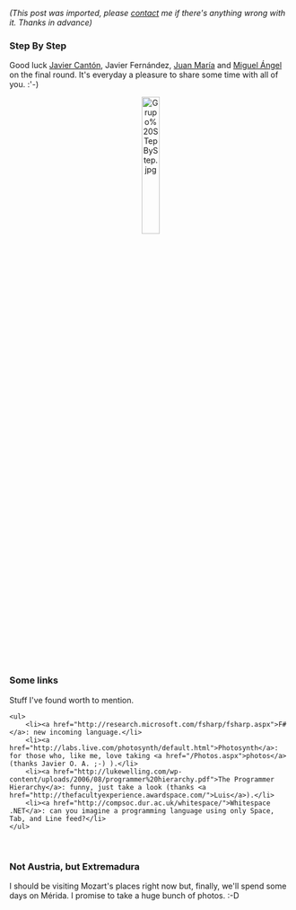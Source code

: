 *(This post was imported, please [contact](/#/contact) me if there's anything wrong with it. Thanks in advance)*

<div class="entry-body">
<h3>Step By Step</h3>
<p>
	Good luck <a href="http://www.studios-tortuga.com/">Javier Cant&oacute;n</a>, Javier Fern&aacute;ndez, <a href="http://vioswords.wordpress.com/">Juan Mar&iacute;a</a> and <a href="http://www.miguelangelramos.com/">Miguel &Aacute;ngel</a> on the final round. It's everyday a pleasure to share some time with all of you. :'-)
</p>
<p align="center">
        <img src="http://www.microsoft.com/spanish/msdn/estudiantes/images/secciones/Grupo%20STepByStep.jpg" alt="Grupo%20STepByStep.jpg" height="25%" width="25%" />
</p>
<br />
<h3>Some links</h3>
<p>
	Stuff I've found worth to mention.
	
	<ul>
		<li><a href="http://research.microsoft.com/fsharp/fsharp.aspx">F#</a>: new incoming language.</li>
		<li><a href="http://labs.live.com/photosynth/default.html">Photosynth</a>: for those who, like me, love taking <a href="/Photos.aspx">photos</a> (thanks Javier O. A. ;-) ).</li>
		<li><a href="http://lukewelling.com/wp-content/uploads/2006/08/programmer%20hierarchy.pdf">The Programmer Hierarchy</a>: funny, just take a look (thanks <a href="http://thefacultyexperience.awardspace.com/">Luis</a>).</li>
		<li><a href="http://compsoc.dur.ac.uk/whitespace/">Whitespace .NET</a>: can you imagine a programming language using only Space, Tab, and Line feed?</li>
	</ul>
</p>
<br />
<h3>Not Austria, but Extremadura</h3>
<p>
	I should be visiting Mozart's places right now but, finally, we'll spend some days on M&eacute;rida. I promise to take a huge bunch of photos. :-D
</p>
</div>
